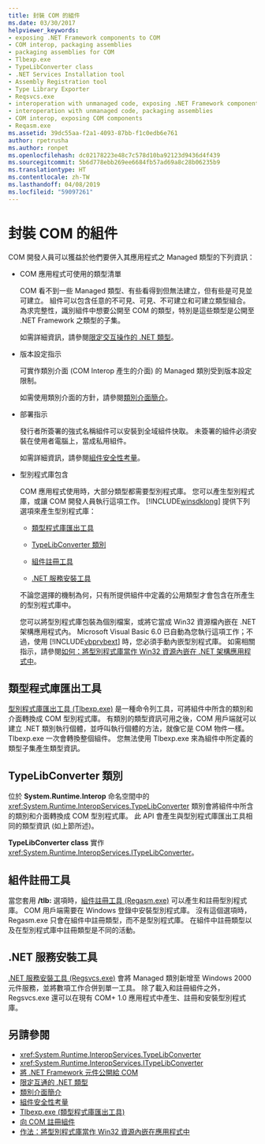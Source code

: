 ```yaml
---
title: 封裝 COM 的組件
ms.date: 03/30/2017
helpviewer_keywords:
- exposing .NET Framework components to COM
- COM interop, packaging assemblies
- packaging assemblies for COM
- Tlbexp.exe
- TypeLibConverter class
- .NET Services Installation tool
- Assembly Registration tool
- Type Library Exporter
- Reqsvcs.exe
- interoperation with unmanaged code, exposing .NET Framework components
- interoperation with unmanaged code, packaging assemblies
- COM interop, exposing COM components
- Reqasm.exe
ms.assetid: 39dc55aa-f2a1-4093-87bb-f1c0edb6e761
author: rpetrusha
ms.author: ronpet
ms.openlocfilehash: dc02178223e48c7c578d10ba92123d9436d4f439
ms.sourcegitcommit: 5b6d778ebb269ee6684fb57ad69a8c28b06235b9
ms.translationtype: HT
ms.contentlocale: zh-TW
ms.lasthandoff: 04/08/2019
ms.locfileid: "59097261"
---
```

# <a name="packaging-an-assembly-for-com"></a>封裝 COM 的組件
COM 開發人員可以獲益於他們要併入其應用程式之 Managed 類型的下列資訊：  
  
-   COM 應用程式可使用的類型清單  
  
     COM 看不到一些 Managed 類型、有些看得到但無法建立，但有些是可見並可建立。 組件可以包含任意的不可見、可見、不可建立和可建立類型組合。 為求完整性，識別組件中想要公開至 COM 的類型，特別是這些類型是公開至 .NET Framework 之類型的子集。  
  
     如需詳細資訊，請參閱[限定交互操作的 .NET 類型](qualifying-net-types-for-interoperation.md)。  
  
-   版本設定指示  
  
     可實作類別介面 (COM Interop 產生的介面) 的 Managed 類別受到版本設定限制。  
  
     如需使用類別介面的方針，請參閱[類別介面簡介](com-callable-wrapper.md#introducing-the-class-interface)。  
  
-   部署指示  
  
     發行者所簽署的強式名稱組件可以安裝到全域組件快取。 未簽署的組件必須安裝在使用者電腦上，當成私用組件。  
  
     如需詳細資訊，請參閱[組件安全性考量](../app-domains/assembly-security-considerations.md)。  
  
-   型別程式庫包含  
  
     COM 應用程式使用時，大部分類型都需要型別程式庫。 您可以產生型別程式庫，或讓 COM 開發人員執行這項工作。 [!INCLUDE[winsdklong](../../../includes/winsdklong-md.md)] 提供下列選項來產生型別程式庫：  
  
    -   [類型程式庫匯出工具](#cpconpackagingassemblyforcomanchor1)  
  
    -   [TypeLibConverter 類別](#cpconpackagingassemblyforcomanchor2)  
  
    -   [組件註冊工具](#cpconpackagingassemblyforcomanchor3)  
  
    -   [.NET 服務安裝工具](#cpconpackagingassemblyforcomanchor4)  
  
     不論您選擇的機制為何，只有所提供組件中定義的公用類型才會包含在所產生的型別程式庫中。  
  
     您可以將型別程式庫包裝為個別檔案，或將它當成 Win32 資源檔內嵌在 .NET 架構應用程式內。 Microsoft Visual Basic 6.0 已自動為您執行這項工作；不過，使用 [!INCLUDE[vbprvbext](../../../includes/vbprvbext-md.md)] 時，您必須手動內嵌型別程式庫。 如需相關指示，請參閱[如何：將型別程式庫當作 Win32 資源內嵌在 .NET 架構應用程式中](https://docs.microsoft.com/previous-versions/dotnet/netframework-4.0/ww9a897z(v=vs.100))。  
  
<a name="cpconpackagingassemblyforcomanchor1"></a>   
## <a name="type-library-exporter"></a>類型程式庫匯出工具  
 [型別程式庫匯出工具 (Tlbexp.exe)](../tools/tlbexp-exe-type-library-exporter.md) 是一種命令列工具，可將組件中所含的類別和介面轉換成 COM 型別程式庫。 有類別的類型資訊可用之後，COM 用戶端就可以建立 .NET 類別執行個體，並呼叫執行個體的方法，就像它是 COM 物件一樣。 Tlbexp.exe 一次會轉換整個組件。 您無法使用 Tlbexp.exe 來為組件中所定義的類型子集產生類型資訊。  
  
<a name="cpconpackagingassemblyforcomanchor2"></a>   
## <a name="typelibconverter-class"></a>TypeLibConverter 類別  
 位於 **System.Runtime.Interop** 命名空間中的 <xref:System.Runtime.InteropServices.TypeLibConverter> 類別會將組件中所含的類別和介面轉換成 COM 型別程式庫。 此 API 會產生與型別程式庫匯出工具相同的類型資訊 (如上節所述)。  
  
 **TypeLibConverter class** 實作 <xref:System.Runtime.InteropServices.ITypeLibConverter>。  
  
<a name="cpconpackagingassemblyforcomanchor3"></a>   
## <a name="assembly-registration-tool"></a>組件註冊工具  
 當您套用 **/tlb:** 選項時，[組件註冊工具 (Regasm.exe)](../tools/regasm-exe-assembly-registration-tool.md) 可以產生和註冊型別程式庫。 COM 用戶端需要在 Windows 登錄中安裝型別程式庫。 沒有這個選項時，Regasm.exe 只會在組件中註冊類型，而不是型別程式庫。 在組件中註冊類型以及在型別程式庫中註冊類型是不同的活動。  
  
<a name="cpconpackagingassemblyforcomanchor4"></a>   
## <a name="net-services-installation-tool"></a>.NET 服務安裝工具  
 [.NET 服務安裝工具 (Regsvcs.exe)](../tools/regsvcs-exe-net-services-installation-tool.md) 會將 Managed 類別新增至 Windows 2000 元件服務，並將數項工作合併到單一工具。 除了載入和註冊組件之外，Regsvcs.exe 還可以在現有 COM+ 1.0 應用程式中產生、註冊和安裝型別程式庫。  
  
## <a name="see-also"></a>另請參閱

- <xref:System.Runtime.InteropServices.TypeLibConverter>
- <xref:System.Runtime.InteropServices.ITypeLibConverter>
- [將 .NET Framework 元件公開給 COM](exposing-dotnet-components-to-com.md)
- [限定互通的 .NET 類型](qualifying-net-types-for-interoperation.md)
- [類別介面簡介](com-callable-wrapper.md#introducing-the-class-interface)
- [組件安全性考量](../app-domains/assembly-security-considerations.md)
- [Tlbexp.exe (類型程式庫匯出工具)](../tools/tlbexp-exe-type-library-exporter.md)
- [向 COM 註冊組件](registering-assemblies-with-com.md)
- [作法：將型別程式庫當作 Win32 資源內嵌在應用程式中](https://docs.microsoft.com/previous-versions/dotnet/netframework-4.0/ww9a897z(v=vs.100))
